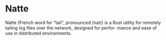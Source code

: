 # Natte

Natte (French word for "tail", pronounced /nat/) is a Rust utility for remotely tailing log files over the network, designed for perfor- mance and ease of use in distributed environments.
